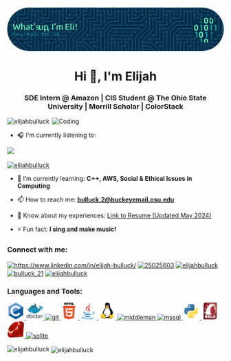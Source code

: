 ![Header](./github-header-image1.png)
<h1 align="center">Hi 👋, I'm Elijah</h1>
<h3 align="center">SDE Intern @ Amazon | CIS Student @ The Ohio State University | Morrill Scholar | ColorStack</h3>
<img align="right" alt="Coding" width="400" src="https://i.pinimg.com/originals/f1/e7/34/f1e734f9cade86fe737a9aa404ad5677.gif">
<p align="left"> <img src="https://komarev.com/ghpvc/?username=elijahbulluck&label=Profile%20views&color=0e75b6&style=flat" alt="elijahbulluck" /> </p>

- 🎧 I'm currently listening to:

<p align="left">
<a href="https://spotify-github-profile.vercel.app/api/view?uid=521g23xzh7mg7p111bb4wz54r&redirect=true">
<img src="https://spotify-github-profile.vercel.app/api/view?uid=521g23xzh7mg7p111bb4wz54r&cover_image=true&theme=default&show_offline=false&background_color=121212&interchange=false"/>
</a>
</p>
<p align="left"> <a href="https://github.com/ryo-ma/github-profile-trophy"><img src="https://github-profile-trophy.vercel.app/?username=elijahbulluck" alt="elijahbulluck" /></a> </p>

- 🌱 I’m currently learning: **C++, AWS, Social & Ethical Issues in Computing**

- 📫 How to reach me: **bulluck.2@buckeyemail.osu.edu**

- 📄 Know about my experiences: [Link to Resume (Updated May 2024)](https://drive.google.com/file/d/1J7F9_u_m8Zrhf3WMEozJnycnGgTXbKzp/view?usp=sharing)

- ⚡ Fun fact: **I sing and make music!**

<h3 align="left">Connect with me:</h3>
<p align="left">
<a href="https://linkedin.com/in/https://www.linkedin.com/in/elijah-bulluck/" target="blank"><img align="center" src="https://raw.githubusercontent.com/rahuldkjain/github-profile-readme-generator/master/src/images/icons/Social/linked-in-alt.svg" alt="https://www.linkedin.com/in/elijah-bulluck/" height="30" width="40" /></a>
<a href="https://stackoverflow.com/users/25025603" target="blank"><img align="center" src="https://raw.githubusercontent.com/rahuldkjain/github-profile-readme-generator/master/src/images/icons/Social/stack-overflow.svg" alt="25025603" height="30" width="40" /></a>
<a href="https://instagram.com/elijahbulluck" target="blank"><img align="center" src="https://raw.githubusercontent.com/rahuldkjain/github-profile-readme-generator/master/src/images/icons/Social/instagram.svg" alt="elijahbulluck" height="30" width="40" /></a>
<a href="https://www.hackerrank.com/bulluck_21" target="blank"><img align="center" src="https://raw.githubusercontent.com/rahuldkjain/github-profile-readme-generator/master/src/images/icons/Social/hackerrank.svg" alt="bulluck_21" height="30" width="40" /></a>
<a href="https://www.leetcode.com/elijahbulluck" target="blank"><img align="center" src="https://raw.githubusercontent.com/rahuldkjain/github-profile-readme-generator/master/src/images/icons/Social/leet-code.svg" alt="elijahbulluck" height="30" width="40" /></a>
</p>

<h3 align="left">Languages and Tools:</h3>
<p align="left"> <a href="https://www.cprogramming.com/" target="_blank" rel="noreferrer"> <img src="https://raw.githubusercontent.com/devicons/devicon/master/icons/c/c-original.svg" alt="c" width="40" height="40"/> </a> <a href="https://www.docker.com/" target="_blank" rel="noreferrer"> <img src="https://raw.githubusercontent.com/devicons/devicon/master/icons/docker/docker-original-wordmark.svg" alt="docker" width="40" height="40"/> </a> <a href="https://git-scm.com/" target="_blank" rel="noreferrer"> <img src="https://www.vectorlogo.zone/logos/git-scm/git-scm-icon.svg" alt="git" width="40" height="40"/> </a> <a href="https://www.w3.org/html/" target="_blank" rel="noreferrer"> <img src="https://raw.githubusercontent.com/devicons/devicon/master/icons/html5/html5-original-wordmark.svg" alt="html5" width="40" height="40"/> </a> <a href="https://www.java.com" target="_blank" rel="noreferrer"> <img src="https://raw.githubusercontent.com/devicons/devicon/master/icons/java/java-original.svg" alt="java" width="40" height="40"/> </a> <a href="https://www.linux.org/" target="_blank" rel="noreferrer"> <img src="https://raw.githubusercontent.com/devicons/devicon/master/icons/linux/linux-original.svg" alt="linux" width="40" height="40"/> </a> <a href="https://middlemanapp.com/" target="_blank" rel="noreferrer"> <img src="https://raw.githubusercontent.com/leungwensen/svg-icon/b84b3f3a3da329b7c1d02346865f8e98beb05413/dist/svg/logos/middleman.svg" alt="middleman" width="40" height="40"/> </a> <a href="https://www.microsoft.com/en-us/sql-server" target="_blank" rel="noreferrer"> <img src="https://www.svgrepo.com/show/303229/microsoft-sql-server-logo.svg" alt="mssql" width="40" height="40"/> </a> <a href="https://www.python.org" target="_blank" rel="noreferrer"> <img src="https://raw.githubusercontent.com/devicons/devicon/master/icons/python/python-original.svg" alt="python" width="40" height="40"/> </a> <a href="https://rubyonrails.org" target="_blank" rel="noreferrer"> <img src="https://raw.githubusercontent.com/devicons/devicon/master/icons/rails/rails-original-wordmark.svg" alt="rails" width="40" height="40"/> </a> <a href="https://www.ruby-lang.org/en/" target="_blank" rel="noreferrer"> <img src="https://raw.githubusercontent.com/devicons/devicon/master/icons/ruby/ruby-original.svg" alt="ruby" width="40" height="40"/> </a> <a href="https://www.sqlite.org/" target="_blank" rel="noreferrer"> <img src="https://www.vectorlogo.zone/logos/sqlite/sqlite-icon.svg" alt="sqlite" width="40" height="40"/> </a> </p>

<p><img align="left" src="https://github-readme-stats.vercel.app/api/top-langs?username=elijahbulluck&show_icons=true&locale=en&layout=compact" alt="elijahbulluck" /></p>

<p>&nbsp;<img align="center" src="https://github-readme-stats.vercel.app/api?username=elijahbulluck&show_icons=true&locale=en" alt="elijahbulluck" /></p>

